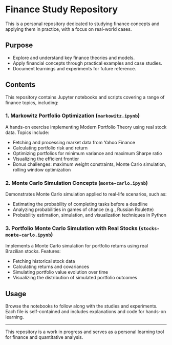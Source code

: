 # Finance Study Repository

This is a personal repository dedicated to studying finance concepts and applying them in practice, with a focus on real-world cases.

## Purpose

- Explore and understand key finance theories and models.
- Apply financial concepts through practical examples and case studies.
- Document learnings and experiments for future reference.

## Contents

This repository contains Jupyter notebooks and scripts covering a range of finance topics, including:

### 1. Markowitz Portfolio Optimization (`markowitz.ipynb`)
A hands-on exercise implementing Modern Portfolio Theory using real stock data. Topics include:
- Fetching and processing market data from Yahoo Finance
- Calculating portfolio risk and return
- Optimizing portfolios for minimum variance and maximum Sharpe ratio
- Visualizing the efficient frontier
- Bonus challenges: maximum weight constraints, Monte Carlo simulation, rolling window optimization

### 2. Monte Carlo Simulation Concepts (`monte-carlo.ipynb`)
Demonstrates Monte Carlo simulation applied to real-life scenarios, such as:
- Estimating the probability of completing tasks before a deadline
- Analyzing probabilities in games of chance (e.g., Russian Roulette)
- Probability estimation, simulation, and visualization techniques in Python

### 3. Portfolio Monte Carlo Simulation with Real Stocks (`stocks-monte-carlo.ipynb`)
Implements a Monte Carlo simulation for portfolio returns using real Brazilian stocks. Features:
- Fetching historical stock data
- Calculating returns and covariances
- Simulating portfolio value evolution over time
- Visualizing the distribution of simulated portfolio outcomes

## Usage

Browse the notebooks to follow along with the studies and experiments. Each file is self-contained and includes explanations and code for hands-on learning.

---

This repository is a work in progress and serves as a personal learning tool for finance and quantitative analysis.
